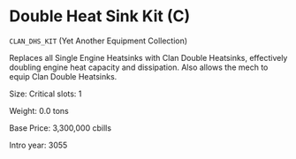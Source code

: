 # Double Heat Sink Kit (C)

`CLAN_DHS_KIT` (Yet Another Equipment Collection)

Replaces all Single Engine Heatsinks with Clan Double Heatsinks, effectively doubling engine heat capacity and dissipation. Also allows the mech to equip Clan Double Heatsinks.

Size: Critical slots: 1

Weight: 0.0 tons

Base Price: 3,300,000 cbills

Intro year: 3055


